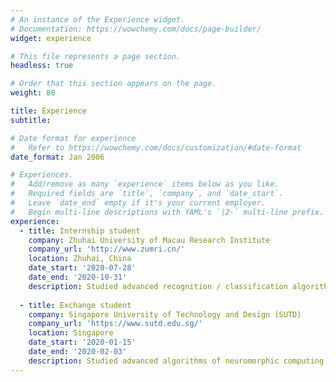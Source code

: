 ```yaml
---
# An instance of the Experience widget.
# Documentation: https://wowchemy.com/docs/page-builder/
widget: experience

# This file represents a page section.
headless: true

# Order that this section appears on the page.
weight: 80

title: Experience
subtitle:

# Date format for experience
#   Refer to https://wowchemy.com/docs/customization/#date-format
date_format: Jan 2006

# Experiences.
#   Add/remove as many `experience` items below as you like.
#   Required fields are `title`, `company`, and `date_start`.
#   Leave `date_end` empty if it's your current employer.
#   Begin multi-line descriptions with YAML's `|2-` multi-line prefix.
experience:
  - title: Internship student
    company: Zhuhai University of Macau Research Institute
    company_url: 'http://www.zumri.cn/'
    location: Zhuhai, China
    date_start: '2020-07-28'
    date_end: '2020-10-31'
    description: Studied advanced recognition / classification algorithm based on Time-of-Flight (ToF) sensors and 3D images.
        
  - title: Exchange student
    company: Singapore University of Technology and Design (SUTD)
    company_url: 'https://www.sutd.edu.sg/'
    location: Singapore
    date_start: '2020-01-15'
    date_end: '2020-02-03'
    description: Studied advanced algorithms of neuromorphic computing and their hardware implementation.
---
```

